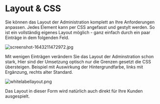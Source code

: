 # Layout & CSS

Sie können das Layout der Administration komplett an Ihre Anforderungen anpassen. Jedes Element kann per CSS angefasst und gestylt werden. So ist ein vollständig eigenes Layout möglich - ganz einfach durch ein paar Einträge in dem folgenden Feld.

![screenshot-1643211472972.jpg](../../assets/screenshot-1643211472972.jpg)

Mit wenigen Einträgen verändern Sie das Layout der Adminstration schon stark, Hier sind der Umsetzung optisch nur die Grenzen gesetzt die CSS übersteigen. Beispiel mit Auswirkung der Hintergrundfarbe, links mit Ergänzung, rechts alter Standard.

![whitelabellayout.png](../../assets/whitelabellayout.png)

Das Layout in dieser Form wird natürlich auch direkt für Ihre Kunden ausgespielt.
